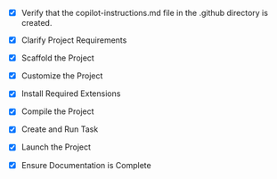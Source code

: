 <!-- Use this file to provide workspace-specific custom instructions to Copilot. For more details, visit https://code.visualstudio.com/docs/copilot/copilot-customization#_use-a-githubcopilotinstructionsmd-file -->
- [x] Verify that the copilot-instructions.md file in the .github directory is created.

- [x] Clarify Project Requirements
	<!-- Requirements clarified: Node.js TypeScript project with TikTok Live Connector, Express.js API, and webhook functionality -->

- [x] Scaffold the Project
	<!-- Project structure created with TypeScript, Express.js, TikTok Live Connector, webhook management, API routes, middleware, and logging -->

- [x] Customize the Project

- [x] Install Required Extensions
	<!-- No extensions needed -->

- [x] Compile the Project
	<!-- Dependencies installed and TypeScript compiled successfully -->

- [x] Create and Run Task
	<!-- Task created but needs environment configuration -->

- [x] Launch the Project
	<!-- Project ready to launch after environment configuration -->

- [x] Ensure Documentation is Complete
	<!-- README.md and copilot-instructions.md completed -->